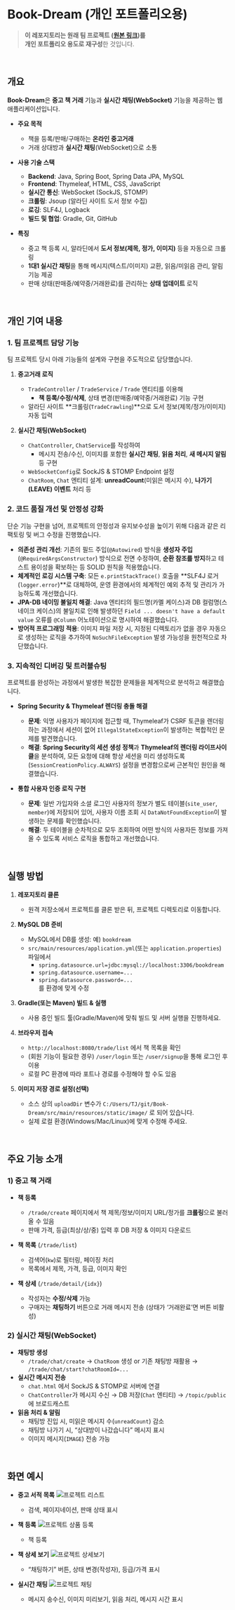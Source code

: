 # Book-Dream (개인 포트폴리오용)

> **이 레포지토리는 원래 팀 프로젝트 ([원본 링크](https://github.com/yoki06161/Book-Dream))를**  
> **개인 포트폴리오 용도로 재구성**한 것입니다.

<br/>

## 개요

**Book-Dream**은 **중고 책 거래** 기능과 **실시간 채팅(WebSocket)** 기능을 제공하는 웹 애플리케이션입니다.

- **주요 목적**  
  - 책을 등록/판매/구매하는 **온라인 중고거래**  
  - 거래 상대방과 **실시간 채팅**(WebSocket)으로 소통

- **사용 기술 스택**  
  - **Backend**: Java, Spring Boot, Spring Data JPA, MySQL  
  - **Frontend**: Thymeleaf, HTML, CSS, JavaScript  
  - **실시간 통신**: WebSocket (SockJS, STOMP)  
  - **크롤링**: Jsoup (알라딘 사이트 도서 정보 수집)
  - **로깅**: SLF4J, Logback
  - **빌드 및 협업**: Gradle, Git, GitHub  

- **특징**  
  - 중고 책 등록 시, 알라딘에서 **도서 정보(제목, 정가, 이미지)** 등을 자동으로 크롤링  
  - **1대1 실시간 채팅**을 통해 메시지(텍스트/이미지) 교환, 읽음/미읽음 관리, 알림 기능 제공  
  - 판매 상태(판매중/예약중/거래완료)를 관리하는 **상태 업데이트** 로직

<br/>

## 개인 기여 내용
### 1. 팀 프로젝트 담당 기능

팀 프로젝트 당시 아래 기능들의 설계와 구현을 주도적으로 담당했습니다.

1. **중고거래 로직**  
   - `TradeController` / `TradeService` / `Trade` 엔티티를 이용해  
     - **책 등록/수정/삭제**, 상태 변경(판매중/예약중/거래완료) 기능 구현  
   - 알라딘 사이트 **크롤링(`TradeCrawling`)**으로 도서 정보(제목/정가/이미지) 자동 입력

2. **실시간 채팅(WebSocket)**  
   - `ChatController`, `ChatService`를 작성하여  
     - 메시지 전송/수신, 이미지를 포함한 **실시간 채팅**, **읽음 처리**, **새 메시지 알림** 등 구현  
   - `WebSocketConfig`로 SockJS & STOMP Endpoint 설정  
   - `ChatRoom`, `Chat` 엔티티 설계: **unreadCount**(미읽은 메시지 수), **나가기(LEAVE) 이벤트** 처리 등

### 2. 코드 품질 개선 및 안정성 강화

단순 기능 구현을 넘어, 프로젝트의 안정성과 유지보수성을 높이기 위해 다음과 같은 리팩토링 및 버그 수정을 진행했습니다.

* **의존성 관리 개선**: 기존의 필드 주입(`@Autowired`) 방식을 **생성자 주입**(`@RequiredArgsConstructor`) 방식으로 전면 수정하여, **순환 참조를 방지**하고 테스트 용이성을 확보하는 등 SOLID 원칙을 적용했습니다.
* **체계적인 로깅 시스템 구축**: 모든 `e.printStackTrace()` 호출을 **SLF4J 로거(`logger.error`)**로 대체하여, 운영 환경에서의 체계적인 예외 추적 및 관리가 가능하도록 개선했습니다.
* **JPA-DB 네이밍 불일치 해결**: Java 엔티티의 필드명(카멜 케이스)과 DB 컬럼명(스네이크 케이스)의 불일치로 인해 발생하던 `Field ... doesn't have a default value` 오류를 `@Column` 어노테이션으로 명시하여 해결했습니다.
* **방어적 프로그래밍 적용**: 이미지 파일 저장 시, 지정된 디렉토리가 없을 경우 자동으로 생성하는 로직을 추가하여 `NoSuchFileException` 발생 가능성을 원천적으로 차단했습니다.

### 3. 지속적인 디버깅 및 트러블슈팅

프로젝트를 완성하는 과정에서 발생한 복잡한 문제들을 체계적으로 분석하고 해결했습니다.

* **Spring Security & Thymeleaf 렌더링 충돌 해결**
    * **문제**: 익명 사용자가 페이지에 접근할 때, Thymeleaf가 CSRF 토큰을 렌더링하는 과정에서 세션이 없어 `IllegalStateException`이 발생하는 복합적인 문제를 발견했습니다.
    * **해결**: **Spring Security의 세션 생성 정책**과 **Thymeleaf의 렌더링 라이프사이클**을 분석하여, 모든 요청에 대해 항상 세션을 미리 생성하도록(`SessionCreationPolicy.ALWAYS`) 설정을 변경함으로써 근본적인 원인을 해결했습니다.

* **통합 사용자 인증 로직 구현**
    * **문제**: 일반 가입자와 소셜 로그인 사용자의 정보가 별도 테이블(`site_user`, `member`)에 저장되어 있어, 사용자 이름 조회 시 `DataNotFoundException`이 발생하는 문제를 확인했습니다.
    * **해결**: 두 테이블을 순차적으로 모두 조회하여 어떤 방식의 사용자든 정보를 가져올 수 있도록 서비스 로직을 통합하고 개선했습니다.

<br/>

## 실행 방법

1. **레포지토리 클론**  
   - 원격 저장소에서 프로젝트를 클론 받은 뒤, 프로젝트 디렉토리로 이동합니다.

2. **MySQL DB 준비**  
   - MySQL에서 DB를 생성: 예) `bookdream`  
   - `src/main/resources/application.yml`(또는 `application.properties`) 파일에서  
     - `spring.datasource.url=jdbc:mysql://localhost:3306/bookdream`  
     - `spring.datasource.username=...`  
     - `spring.datasource.password=...`  
     를 환경에 맞게 수정

3. **Gradle(또는 Maven) 빌드 & 실행**  
   - 사용 중인 빌드 툴(Gradle/Maven)에 맞춰 빌드 및 서버 실행을 진행하세요.

4. **브라우저 접속**  
   - `http://localhost:8080/trade/list` 에서 책 목록을 확인  
   - (회원 기능이 필요한 경우) `/user/login` 또는 `/user/signup`을 통해 로그인 후 이용  
   - 로컬 PC 환경에 따라 포트나 경로를 수정해야 할 수도 있음

5. **이미지 저장 경로 설정(선택)**  
   - 소스 상의 `uploadDir` 변수가 `C:/Users/TJ/git/Book-Dream/src/main/resources/static/image/` 로 되어 있습니다.  
   - 실제 로컬 환경(Windows/Mac/Linux)에 맞게 수정해 주세요.

<br/>

## 주요 기능 소개

### 1) 중고 책 거래

- **책 등록**  
  - `/trade/create` 페이지에서 책 제목/정보/이미지 URL/정가를 **크롤링**으로 불러올 수 있음  
  - 판매 가격, 등급(최상/상/중) 입력 후 DB 저장 & 이미지 다운로드

- **책 목록** (`/trade/list`)
  - 검색어(`kw`)로 필터링, 페이징 처리  
  - 목록에서 제목, 가격, 등급, 이미지 확인

- **책 상세** (`/trade/detail/{idx}`)
  - 작성자는 **수정/삭제** 가능  
  - 구매자는 **채팅하기** 버튼으로 거래 메시지 전송 (상태가 ‘거래완료’면 버튼 비활성)

### 2) 실시간 채팅(WebSocket)

- **채팅방 생성**
  - `/trade/chat/create` → `ChatRoom` 생성 or 기존 채팅방 재활용 → `/trade/chat/start?chatRoomId=...`
- **실시간 메시지 전송**
  - `chat.html` 에서 SockJS & STOMP로 서버에 연결  
  - `ChatController`가 메시지 수신 → DB 저장(`Chat` 엔티티) → `/topic/public`에 브로드캐스트
- **읽음 처리 & 알림**
  - 채팅방 진입 시, 미읽은 메시지 수(`unreadCount`) 감소  
  - 채팅방 나가기 시, “상대방이 나갔습니다” 메시지 표시  
  - 이미지 메시지(`IMAGE`) 전송 가능

<br/>

## 화면 예시

- **중고 서적 목록**
![프로젝트 리스트](https://github.com/user-attachments/assets/403c36d5-f502-4c1a-b5cb-f47447bafbcf)
  - 검색, 페이지네이션, 판매 상태 표시

- **책 등록**
![프로젝트 상품 등록](https://github.com/user-attachments/assets/46a505f3-b932-4388-91eb-c682622d2021)
  - 책 등록

- **책 상세 보기**
![프로젝트 상세보기](https://github.com/user-attachments/assets/b7c9ebd7-b3f3-4bcc-a58c-9645d7bab1a7)
  - “채팅하기” 버튼, 상태 변경(작성자), 등급/가격 표시  

- **실시간 채팅**
![프로젝트 채팅](https://github.com/user-attachments/assets/17e84c83-84fe-4aca-8d91-18edfdcf6819)
  - 메시지 송수신, 이미지 미리보기, 읽음 처리, 메시지 시간 표시

<br/>
